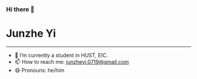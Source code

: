 ### Hi there 👋

# Junzhe Yi
 ***
- 🔭 I’m currently a student in HUST, EIC.
- 📫 How to reach me: junzheyi.0719@gmail.com
- 😄 Pronouns: he/him

<!--```python
import random
import time
import uuid

class Charles:
    def __init__(self, uuid: uuid.UUID) -> None:
        self.uuid = uuid
        self.gender = 'boy'
        self.pronouns = {'he', 'him', 'his'}
        self.girlfriend = 'Yuerou Liu'

    def career(self, year: int) -> str:
        current_year = time.localtime().tm_year
        if year < current_year:
            return f"In {year}, I was a student."
        elif year == current_year:
            return f"Now, I'm a student!"
        else:
            return "Maybe in the future, I'm a ...! Well, I mean who knows the future."

    def hobby(self) -> str:
        interests = [
            'Science Fiction', 'Machine Learning',
            'few-shot object detection', 'Running',
            'Badminton', 'English', "Mcdonald's",
            'Series', 'American blockbuster',
        ]
        return random.choice(interests)

world = 'Universe'
uuid_ = uuid.uuid5(uuid.NAMESPACE_DNS, 'Charles Yee')

me = Charles(uuid_)

print(f"Hi! I'm Charles, a {me.gender}.")
print(f"I'm interested in {me.hobby()}.")
print(f"Feel free to contact me through yeecharles82@gmail.com / junzheyi.0719@gmail.com !")
```-->
